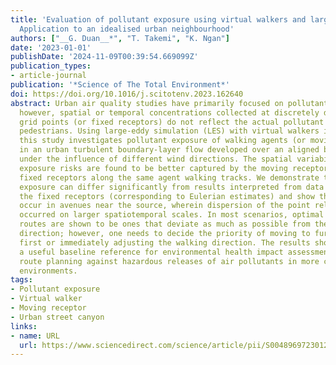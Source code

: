 ```yaml
---
title: 'Evaluation of pollutant exposure using virtual walkers and large-eddy simulation:
  Application to an idealised urban neighbourhood'
authors: ["__G. Duan__*", "T. Takemi", "K. Ngan"]
date: '2023-01-01'
publishDate: '2024-11-09T00:39:54.669099Z'
publication_types:
- article-journal
publication: '*Science of The Total Environment*'
doi: https://doi.org/10.1016/j.scitotenv.2023.162640
abstract: Urban air quality studies have primarily focused on pollutant dispersion;
  however, spatial or temporal concentrations collected at discretely distributed
  grid points (or fixed receptors) do not reflect the actual pollutant exposure of
  pedestrians. Using large-eddy simulation (LES) with virtual walkers implemented,
  this study investigates pollutant exposure of walking agents (or moving receptors)
  in an urban turbulent boundary-layer flow developed over an aligned building array
  under the influence of different wind directions. The spatial variability of the
  exposure risks are found to be better captured by the moving receptors than the
  fixed receptors along the same agent walking tracks. We demonstrate that the actual
  exposure can differ significantly from results interpreted from data recorded by
  the fixed receptors (corresponding to Eulerian estimates) and show that large discrepancies
  occur in avenues near the source, wherein dispersion of the point release has not
  occurred on larger spatiotemporal scales. In most scenarios, optimal evacuation
  routes are shown to be ones that deviate as much as possible from the dominant wind
  direction; however, one needs to decide the priority of moving to further avenues
  first or immediately adjusting the walking direction. The results should serve as
  a useful baseline reference for environmental health impact assessment and evacuation
  route planning against hazardous releases of air pollutants in more complex urban
  environments.
tags:
- Pollutant exposure
- Virtual walker
- Moving receptor
- Urban street canyon
links:
- name: URL
  url: https://www.sciencedirect.com/science/article/pii/S0048969723012561
---
```

